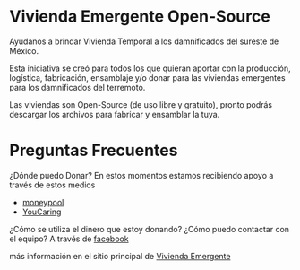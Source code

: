 # Vivienda Emergente Open-Source

Ayudanos a brindar Vivienda Temporal a los damnificados del sureste de México.

Esta iniciativa se creó para todos los que quieran aportar con la producción, logística, fabricación, ensamblaje y/o donar para las viviendas emergentes para los damnificados del terremoto.

Las viviendas son Open-Source (de uso libre y gratuito), pronto podrás descargar los archivos para fabricar y ensamblar la tuya.
# Preguntas Frecuentes
 ¿Dónde puedo Donar?
 En estos momentos estamos recibiendo apoyo a través de estos medios
 * [moneypool](https://www.moneypool.mx/pools/55402)
 * [YouCaring](https://www.youcaring.com/afectadosterremotoxochimilcocdmxyoaxaca-957534)

 ¿Cómo se utiliza el dinero que estoy donando?
 ¿Cómo puedo contactar con el equipo?
 A través de [facebook](https://www.facebook.com/VIVD4/)

 más información en el sitio principal de [Vivienda Emergente](http://viviendaemergente.com)
